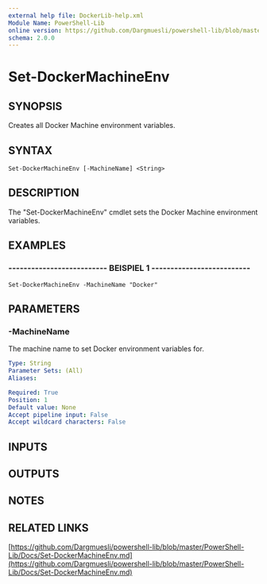 ```yaml
---
external help file: DockerLib-help.xml
Module Name: PowerShell-Lib
online version: https://github.com/Dargmuesli/powershell-lib/blob/master/PowerShell-Lib/Docs/Set-DockerMachineEnv.md
schema: 2.0.0
---
```


# Set-DockerMachineEnv

## SYNOPSIS
Creates all Docker Machine environment variables.

## SYNTAX

```
Set-DockerMachineEnv [-MachineName] <String>
```

## DESCRIPTION
The "Set-DockerMachineEnv" cmdlet sets the Docker Machine environment variables.

## EXAMPLES

### -------------------------- BEISPIEL 1 --------------------------
```
Set-DockerMachineEnv -MachineName "Docker"
```

## PARAMETERS

### -MachineName
The machine name to set Docker environment variables for.

```yaml
Type: String
Parameter Sets: (All)
Aliases: 

Required: True
Position: 1
Default value: None
Accept pipeline input: False
Accept wildcard characters: False
```

## INPUTS

## OUTPUTS

## NOTES

## RELATED LINKS

[https://github.com/Dargmuesli/powershell-lib/blob/master/PowerShell-Lib/Docs/Set-DockerMachineEnv.md](https://github.com/Dargmuesli/powershell-lib/blob/master/PowerShell-Lib/Docs/Set-DockerMachineEnv.md)

